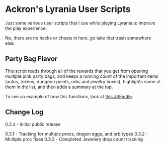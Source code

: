# Ackron's Lyrania User Scripts
 Just some various user scripts that I use while playing Lyrania to improve the play experience. 

 No, there are no hacks or cheats in here, go take that trash somewhere else.

## Party Bag Flavor

This script reads through all of the rewards that you get from opening multiple pink party bags, and keeps a running count of the important items (autos, tokens, dungeon points, orbs and jewelry boxes), highlights some of them in the list, and then adds a summary at the top.

 To see an example of how this functions, look at [this JSFiddle](https://jsfiddle.net/Ackron/trhusLng/31/).

## Change Log

0.2.x - Initial public release

0.3.1 - Tracking for multiple procs, dragon eggs, and orb types
0.3.2 - Multiple proc fixes
0.3.3 - Completed Jewelery drop count tracking